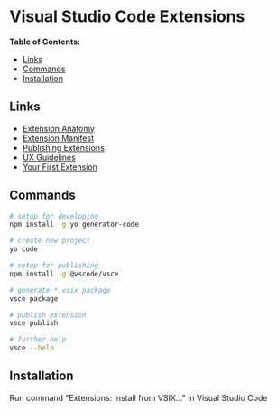 # Visual Studio Code Extensions

**Table of Contents:**

* [Links](#links)
* [Commands](#commands)
* [Installation](#installation)

## Links

* [Extension Anatomy](https://code.visualstudio.com/api/get-started/extension-anatomy)
* [Extension Manifest](https://code.visualstudio.com/api/references/extension-manifest)
* [Publishing Extensions](https://code.visualstudio.com/api/working-with-extensions/publishing-extension)
* [UX Guidelines](https://code.visualstudio.com/api/ux-guidelines/overview)
* [Your First Extension](https://code.visualstudio.com/api/get-started/your-first-extension)

## Commands

```bash
# setup for developing
npm install -g yo generator-code

# create new project
yo code

# setup for publishing
npm install -g @vscode/vsce

# generate *.vsix package
vsce package

# publish extension
vsce publish

# further help
vsce --help
```

## Installation

Run command "Extensions: Install from VSIX..." in Visual Studio Code
